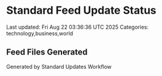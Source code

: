 # Standard Feed Update Status
Last updated: Fri Aug 22 03:36:36 UTC 2025
Categories: technology,business,world

## Feed Files Generated

Generated by Standard Updates Workflow
